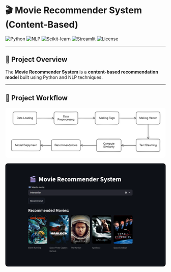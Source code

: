 # 🎬 Movie Recommender System (Content-Based)

![Python](https://img.shields.io/badge/Python-3.9%2B-blue.svg)
![NLP](https://img.shields.io/badge/Domain-Natural%20Language%20Processing-orange.svg)
![Scikit-learn](https://img.shields.io/badge/Library-Scikit--learn-yellow.svg)
![Streamlit](https://img.shields.io/badge/Framework-Streamlit-red.svg)
![License](https://img.shields.io/badge/License-MIT-green.svg)

---

## 📖 Project Overview

The **Movie Recommender System** is a **content-based recommendation model** built using Python and NLP techniques.  

---

## 🧩 Project Workflow

<p align="center">
  <img src="/assets/process_flow.png" alt="Workflow" width="850" style="border-radius:8px;">
</p>

<p align="center">
  <img src="/assets/frontend.png" alt="Workflow" width="850" style="border-radius:8px;">
</p>


